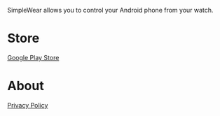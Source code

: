 SimpleWear allows you to control your Android phone from your watch.

# Store
[Google Play Store](https://play.google.com/store/apps/details?id=com.thewizrd.simplewear)

# About
[Privacy Policy](https://github.com/SimpleAppProjects/SimpleWear/wiki/Privacy-Policy)